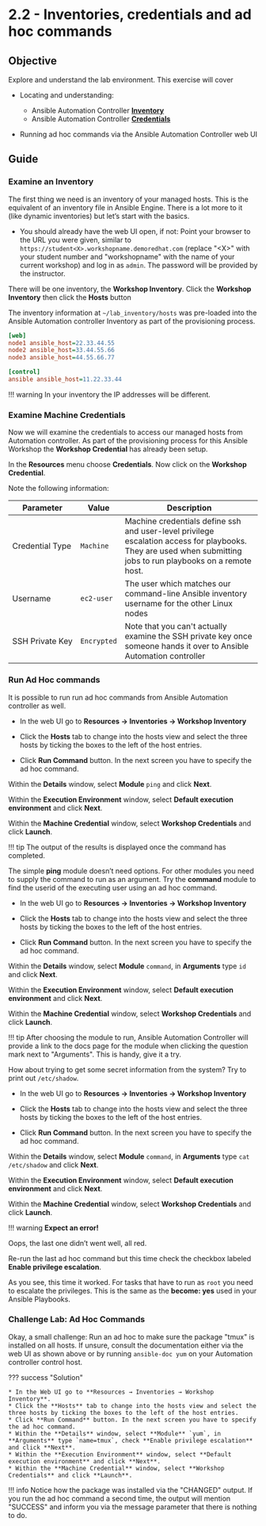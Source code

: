 # 2.2 - Inventories, credentials and ad hoc commands

## Objective

Explore and understand the lab environment.  This exercise will cover

* Locating and understanding:

  * Ansible Automation Controller [**Inventory**](https://docs.ansible.com/automation-controller/latest/html/userguide/inventories.html)
  * Ansible Automation Controller [**Credentials**](https://docs.ansible.com/automation-controller/latest/html/userguide/credentials.html)

* Running ad hoc commands via the Ansible Automation Controller web UI

## Guide

### Examine an Inventory

The first thing we need is an inventory of your managed hosts. This is the equivalent of an inventory file in Ansible Engine. There is a lot more to it (like dynamic inventories) but let’s start with the basics.

* You should already have the web UI open, if not: Point your browser to the URL you were given, similar to `https://student<X>.workshopname.demoredhat.com` (replace "\<X\>" with your student number and "workshopname" with the name of your current workshop) and log in as `admin`. The password will be provided by the instructor.

There will be one inventory, the **Workshop Inventory**. Click the **Workshop Inventory** then click the **Hosts** button

The inventory information at `~/lab_inventory/hosts` was pre-loaded into the Ansible Automation controller Inventory as part of the provisioning process.

```ini
[web]
node1 ansible_host=22.33.44.55
node2 ansible_host=33.44.55.66
node3 ansible_host=44.55.66.77

[control]
ansible ansible_host=11.22.33.44
```

!!! warning
    In your inventory the IP addresses will be different.

### Examine Machine Credentials

Now we will examine the credentials to access our managed hosts from Automation controller.  As part of the provisioning process for this Ansible Workshop the **Workshop Credential** has already been setup.

In the **Resources** menu choose **Credentials**. Now click on the **Workshop Credential**.

Note the following information:

| Parameter                    | Value       | Description                                                                                                                                                    |
| ---------------------------- | ----------- | -------------------------------------------------------------------------------------------------------------------------------------------------------------- |
| <nobr>Credential Type</nobr> | `Machine`   | Machine credentials define ssh and user-level privilege escalation access for playbooks. They are used when submitting jobs to run playbooks on a remote host. |
| <nobr>Username</nobr>        | `ec2-user`  | The user which matches our command-line Ansible inventory username for the other Linux nodes                                                                   |
| <nobr>SSH Private Key</nobr> | `Encrypted` | Note that you can't actually examine the SSH private key once someone hands it over to Ansible Automation controller                                           |

### Run Ad Hoc commands

It is possible to run run ad hoc commands from Ansible Automation controller as well.

* In the web UI go to **Resources → Inventories → Workshop Inventory**

* Click the **Hosts** tab to change into the hosts view and select the three hosts by ticking the boxes to the left of the host entries.

* Click **Run Command** button. In the next screen you have to specify the ad hoc command.

Within the **Details** window, select **Module** `ping` and click **Next**.

Within the **Execution Environment** window, select **Default execution environment** and click **Next**.

Within the **Machine Credential** window, select **Workshop Credentials** and click **Launch**.

!!! tip
    The output of the results is displayed once the command has completed.

The simple **ping** module doesn’t need options. For other modules you need to supply the command to run as an argument. Try the **command** module to find the userid of the executing user using an ad hoc command.

* In the web UI go to **Resources → Inventories → Workshop Inventory**

* Click the **Hosts** tab to change into the hosts view and select the three hosts by ticking the boxes to the left of the host entries.

* Click **Run Command** button. In the next screen you have to specify the ad hoc command.

Within the **Details** window, select **Module** `command`, in **Arguments** type `id` and click **Next**.

Within the **Execution Environment** window, select **Default execution environment** and click **Next**.

Within the **Machine Credential** window, select **Workshop Credentials** and click **Launch**.


!!! tip
    After choosing the module to run, Ansible Automation Controller will provide a link to the docs page for the module when clicking the question mark next to "Arguments". This is handy, give it a try.


How about trying to get some secret information from the system? Try to print out `/etc/shadow`.

* In the web UI go to **Resources → Inventories → Workshop Inventory**

* Click the **Hosts** tab to change into the hosts view and select the three hosts by ticking the boxes to the left of the host entries.

* Click **Run Command** button. In the next screen you have to specify the ad hoc command.

Within the **Details** window, select **Module** `command`, in **Arguments** type `cat /etc/shadow` and click **Next**.

Within the **Execution Environment** window, select **Default execution environment** and click **Next**.

Within the **Machine Credential** window, select **Workshop Credentials** and click **Launch**.

!!! warning
    **Expect an error\!**

Oops, the last one didn’t went well, all red.

Re-run the last ad hoc command but this time check the checkbox labeled **Enable privilege escalation**.

As you see, this time it worked. For tasks that have to run as `root` you need to escalate the privileges. This is the same as the **become: yes** used in your Ansible Playbooks.

### Challenge Lab: Ad Hoc Commands

Okay, a small challenge: Run an ad hoc to make sure the package "tmux" is installed on all hosts. If unsure, consult the documentation either via the web UI as shown above or by running `ansible-doc yum` on your Automation controller control host.

??? success "Solution"

    * In the Web UI go to **Resources → Inventories → Workshop Inventory**.  
    * Click the **Hosts** tab to change into the hosts view and select the three hosts by ticking the boxes to the left of the host entries.
    * Click **Run Command** button. In the next screen you have to specify the ad hoc command.
    * Within the **Details** window, select **Module** `yum`, in **Arguments** type `name=tmux`, check **Enable privilege escalation** and click **Next**.
    * Within the **Execution Environment** window, select **Default execution environment** and click **Next**.
    * Within the **Machine Credential** window, select **Workshop Credentials** and click **Launch**.

!!! info
    Notice how the package was installed via the "CHANGED" output. If you run the ad hoc command a second time, the output will mention "SUCCESS" and inform you via the message parameter that there is nothing to do.
